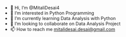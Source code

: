 - 👋 Hi, I’m @MitaliDesai4
- 👀 I’m interested in Python Programming
- 🌱 I’m currently learning Data Analysis with Python
- 💞️ I’m looking to collaborate on Data Analysis Project
- 📫 How to reach me mitalidesai.desai@gmail.com

<!---
MitaliDesai4/MitaliDesai4 is a ✨ special ✨ repository because its `README.md` (this file) appears on your GitHub profile.
You can click the Preview link to take a look at your changes.
--->
